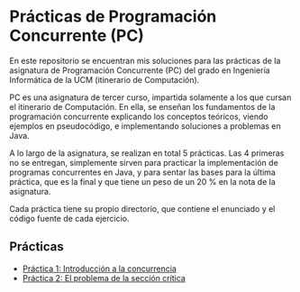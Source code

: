 # Prácticas de Programación Concurrente (PC)

En este repositorio se encuentran mis soluciones para las prácticas de la asignatura de Programación Concurrente (PC) del grado en Ingeniería Informática de la UCM (itinerario de Computación).

PC es una asignatura de tercer curso, impartida solamente a los que cursan el itinerario de Computación. En ella, se enseñan los fundamentos de la programación concurrente explicando los conceptos teóricos, viendo ejemplos en pseudocódigo, e implementando soluciones a problemas en Java.

A lo largo de la asignatura, se realizan en total 5 prácticas. Las 4 primeras no se entregan, simplemente sirven para practicar la implementación de programas concurrentes en Java, y para sentar las bases para la última práctica, que es la final y que tiene un peso de un 20 % en la nota de la asignatura.

Cada práctica tiene su propio directorio, que contiene el enunciado y el código fuente de cada ejercicio.

## Prácticas

- [Práctica 1: Introducción a la concurrencia](/Práctica%201)
- [Práctica 2: El problema de la sección crítica](/Práctica%202)
